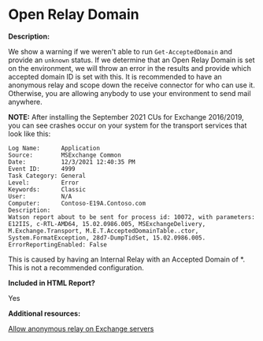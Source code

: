 # Open Relay Domain

**Description:**

We show a warning if we weren't able to run `Get-AcceptedDomain` and provide an `unknown` status. If we determine that an Open Relay Domain is set on the environment, we will throw an error in the results and provide which accepted domain ID is set with this. It is recommended to have an anonymous relay and scope down the receive connector for who can use it. Otherwise, you are allowing anybody to use your environment to send mail anywhere.

**NOTE:** After installing the September 2021 CUs for Exchange 2016/2019, you can see crashes occur on your system for the transport services that look like this:

```
Log Name:      Application
Source:        MSExchange Common
Date:          12/3/2021 12:40:35 PM
Event ID:      4999
Task Category: General
Level:         Error
Keywords:      Classic
User:          N/A
Computer:      Contoso-E19A.Contoso.com
Description:
Watson report about to be sent for process id: 10072, with parameters: E12IIS, c-RTL-AMD64, 15.02.0986.005, MSExchangeDelivery, M.Exchange.Transport, M.E.T.AcceptedDomainTable..ctor, System.FormatException, 28d7-DumpTidSet, 15.02.0986.005.
ErrorReportingEnabled: False
```

This is caused by having an Internal Relay with an Accepted Domain of *. This is not a recommended configuration.

**Included in HTML Report?**

Yes

**Additional resources:**

[Allow anonymous relay on Exchange servers](https://docs.microsoft.com/en-us/Exchange/mail-flow/connectors/allow-anonymous-relay?view=exchserver-2019)

